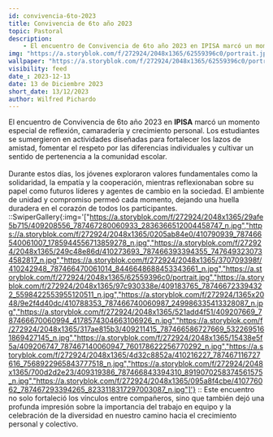 ```yaml
---
id: convivencia-6to-2023
title: Convivencia de 6to año 2023
topic: Pastoral
description:
    - El encuentro de Convivencia de 6to año 2023 en IPISA marcó un momento especial de reflexión, camaradería y crecimiento personal. Los estudiantes se sumergieron en actividades diseñadas para fortalecer los lazos de amistad, fomentar el respeto por las diferencias individuales y cultivar un sentido de pertenencia a la comunidad 
img: "https://a.storyblok.com/f/272924/2048x1365/62559396c0/portrait.jpg"
wallpaper: "https://a.storyblok.com/f/272924/2048x1365/62559396c0/portrait.jpg"
visibility: feed
date_: 2023-12-13
date: 13 de Diciembre 2023
short_date: 13/12/2023
author: Wilfred Pichardo
---
```

El encuentro de Convivencia de 6to año 2023 en **IPISA** marcó un momento especial de reflexión, camaradería y crecimiento personal. Los estudiantes se sumergieron en actividades diseñadas para fortalecer los lazos de amistad, fomentar el respeto por las diferencias individuales y cultivar un sentido de pertenencia a la comunidad escolar. 
<br/><br/>
Durante estos días, los jóvenes exploraron valores fundamentales como la solidaridad, la empatía y la cooperación, mientras reflexionaban sobre su papel como futuros líderes y agentes de cambio en la sociedad. El ambiente de unidad y compromiso permeó cada momento, dejando una huella duradera en el corazón de todos los participantes. 
::SwiperGallery{:img='["https://a.storyblok.com/f/272924/2048x1365/29afe5b715/409208556_787467280060933_2836366512004458747_n.jpg","https://a.storyblok.com/f/272924/2048x1365/0205ab84e0/410790939_787466540061007_1785944556713859278_n.jpg","https://a.storyblok.com/f/272924/2048x1365/249c48e86d/410273693_787466393394355_7476493230734582817_n.jpg","https://a.storyblok.com/f/272924/2048x1365/370709398f/410242948_787466470061014_8446648688453343661_n.jpg","https://a.storyblok.com/f/272924/2048x1365/62559396c0/portrait.jpg","https://a.storyblok.com/f/272924/2048x1365/97c930338e/409183765_787466723394322_5598422553955120511_n.jpg","https://a.storyblok.com/f/272924/1365x2048/9e2f4d40dc/410788353_787466740060987_249986335413328087_n.jpg","https://a.storyblok.com/f/272924/2048x1365/521add4f51/409207669_787466670060994_4178574304663106926_n.jpg","https://a.storyblok.com/f/272924/2048x1365/317ae815b3/409211415_787466586727669_5322695161869427145_n.jpg","https://a.storyblok.com/f/272924/2048x1365/15438e5f5a/409206747_787467140060947_760178622256770292_n.jpg","https://a.storyblok.com/f/272924/2048x1365/4d32c8852a/410216227_787467116727616_7568922965843777518_n.jpg","https://a.storyblok.com/f/272924/2048x1365/700d2d2e23/409319386_787466843394310_8919070258374561575_n.jpg","https://a.storyblok.com/f/272924/2048x1365/095a8f4cbe/410776062_787467293394265_8233118317297003087_n.jpg"]'}
::
Este encuentro no solo fortaleció los vínculos entre compañeros, sino que también dejó una profunda impresión sobre la importancia del trabajo en equipo y la celebración de la diversidad en nuestro camino hacia el crecimiento personal y colectivo.
